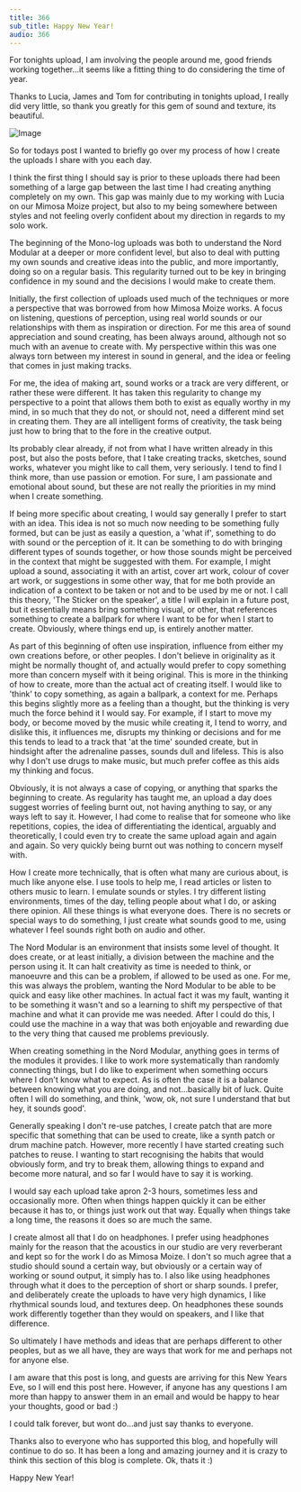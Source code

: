```yaml
---
title: 366
sub_title: Happy New Year!
audio: 366
---
```

For tonights upload, I am involving the people around me, good friends working together…it seems like a fitting thing to do considering the time of year. 

Thanks to Lucia, James and Tom for contributing in tonights upload, I really did very little, so thank you greatly for this gem of sound and texture, its beautiful.

![Image](/assets/img/Snd-366.jpg)


So for todays post I wanted to briefly go over my process of how I create the uploads I share with you each day.

I think the first thing I should say is prior to these uploads there had been something of a large gap between the last time I had creating anything completely on my own. This gap was mainly due to my working with Lucia on our Mimosa Moize project, but also to my being somewhere between styles and not feeling overly confident about my direction in regards to my solo work.

The beginning of the Mono-log uploads was both to understand the Nord Modular at a deeper or more confident level, but also to deal with putting my own sounds and creative ideas into the public, and more importantly, doing so on a regular basis. This regularity turned out to be key in bringing confidence in my sound and the decisions I would make to create them.

Initially, the first collection of uploads used much of the techniques or more a perspective that was borrowed from how Mimosa Moize works. A focus on listening, questions of perception, using real world sounds or our relationships with them as inspiration or direction. For me this area of sound appreciation and sound creating, has been always around, although not so much with an avenue to create with. My perspective within this was one always torn between my interest in sound in general, and the idea or feeling that comes in just making tracks.

For me, the idea of making art, sound works or a track are very different, or rather these were different. It has taken this regularity to change my perspective to a point that allows them both to exist as equally worthy in my mind, in so much that they do not, or should not, need a different mind set in creating them. They are all intelligent forms of creativity, the task being just how to bring that to the fore in the creative output.

Its probably clear already, if not from what I have written already in this post, but also the posts before, that I take creating tracks, sketches, sound works, whatever you might like to call them, very seriously. I tend to find I think more, than use passion or emotion. For sure, I am passionate and emotional about sound, but these are not really the priorities in my mind when I create something.

If being more specific about creating, I would say generally I prefer to start with an idea. This idea is not so much now needing to be something fully formed, but can be just as easily a question, a 'what if', something to do with sound or the perception of it. It can be something to do with bringing different types of sounds together, or how those sounds might be perceived in the context that might be suggested with them. For example, I might upload a sound, associating it with an artist, cover art work, colour of cover art work, or suggestions in some other way, that for me both provide an indication of a context to be taken or not and to be used by me or not. I call this theory, 'The Sticker on the speaker', a title I will explain in a future post, but it essentially means bring something visual, or other, that references something to create a ballpark for where I want to be for when I start to create. Obviously, where things end up, is entirely another matter.

As part of this beginning of often use inspiration, influence from either my own creations before, or other peoples. I don't believe in originality as it might be normally thought of, and actually would prefer to copy something more than concern myself with it being original. This is more in the thinking of how to create, more than the actual act of creating itself. I would like to 'think' to copy something, as again a ballpark, a context for me. Perhaps this begins slightly more as a feeling than a thought, but the thinking is very much the force behind it I would say. For example, if I start to move my body, or become moved by the music while creating it, I tend to worry, and dislike this, it influences me, disrupts my thinking or decisions and for me this tends to lead to a track that 'at the time' sounded create, but in hindsight after the adrenaline passes, sounds dull and lifeless. This is also why I don't use drugs to make music, but much prefer coffee as this aids my thinking and focus.

Obviously, it is not always a case of copying, or anything that sparks the beginning to create. As regularity has taught me, an upload a day does suggest worries of feeling burnt out, not having anything to say, or any ways left to say it. However, I had come to realise that for someone who like repetitions, copies, the idea of differentiating the identical, arguably and theoretically, I could even try to create the same upload again and again and again. So very quickly being burnt out was nothing to concern myself with.

How I create more technically, that is often what many are curious about, is much like anyone else. I use tools to help me, I read articles or listen to others music to learn. I emulate sounds or styles. I try different listing environments, times of the day, telling people about what I do, or asking there opinion. All these things is what everyone does. There is no secrets or special ways to do something, I just create what sounds good to me, using whatever I feel sounds right both on audio and other.

The Nord Modular is an environment that insists some level of thought. It does create, or at least initially, a division between the machine and the person using it. It can halt creativity as time is needed to think, or manoeuvre and this can be a problem, if allowed to be used as one. For me, this was always the problem, wanting the Nord Modular to be able to be quick and easy like other machines. In actual fact it was my fault, wanting it to be something it wasn't and so a learning to shift my perspective of that machine and what it can provide me was needed. After I could do this, I could use the machine in a way that was both enjoyable and rewarding due to the very thing that caused me problems previously.

When creating something in the Nord Modular, anything goes in terms of the modules it provides. I like to work more systematically than randomly connecting things, but I do like to experiment when something occurs where I don't know what to expect. As is often the case it is a balance between knowing what you are doing, and not…basically bit of luck. Quite often I will do something, and think, 'wow, ok, not sure I understand that but hey, it sounds good'.

Generally speaking I don't re-use patches, I create patch that are more specific that something that can be used to create, like a synth patch or drum machine patch. However, more recently I have started creating such patches to reuse. I wanting to start recognising the habits that would obviously form, and try to break them, allowing things to expand and become more natural, and so far I would have to say it is working.

I would say each upload take apron 2-3 hours, sometimes less and occasionally more. Often when things happen quickly it can be either because it has to, or things just work out that way. Equally when things take a long time, the reasons it does so are much the same.

I create almost all that I do on headphones. I prefer using headphones mainly for the reason that the acoustics in our studio are very reverberant and kept so for the work I do as Mimosa Moize. I don't so much agree that a studio should sound a certain way, but obviously or a certain way of working or sound output, it simply has to. I also like using headphones through what it does to the perception of short or sharp sounds. I prefer, and deliberately create the uploads to have very high dynamics, I like rhythmical sounds loud, and textures deep. On headphones these sounds work differently together than they would on speakers, and I like that difference.

So ultimately I have methods and ideas that are perhaps different to other peoples, but as we all have, they are ways that work for me and perhaps not for anyone else.

I am aware that this post is long, and guests are arriving for this New Years Eve, so I will end this post here. However, if anyone has any questions I am more than happy to answer them in an email and would be happy to hear your thoughts, good or bad :)

I could talk forever, but wont do…and just say thanks to everyone.

Thanks also to everyone who has supported this blog, and hopefully will continue to do so. It has been a long and amazing journey and it is crazy to think this section of this blog is complete. Ok, thats it :)

Happy New Year!